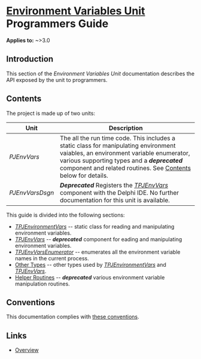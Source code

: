 # [Environment Variables Unit](../index.md) Programmers Guide

**Applies to:** ~>3.0

## Introduction

This section of the _Environment Variables Unit_ documentation describes the API exposed by the unit to programmers.

## Contents

The project is made up of two units:

| Unit | Description |
|------|-------------|
| _PJEnvVars_ | The all the run time code. This includes a static class for manipulating environment vaiables, an environment variable enumerator, various supporting types and a ***deprecated*** component and related routines. See [Contents](#contents) below for details. |
| _PJEnvVarsDsgn_ | ***Deprecated*** Registers the [_TPJEnvVars_](./API/TPJEnvVars.md) component  with the Delphi IDE. No further documentation for this unit is available. |

This guide is divided into the following sections:

* [_TPJEnvironmentVars_](./API/TPJEnvironmentVars.md) -- static class for reading and manipulating environment variables.
* [_TPJEnvVars_](./API/TPJEnvVars.md) -- ***deprecated*** component for eading and manipulating environment variables.
* [_TPJEnvVarsEnumerator_](./API/TPJEnvVarsEnumerator.md) -- enumerates all the environment variable names in the current process.
* [Other Types](./API/Types.md) -- other types used by [_TPJEnvironmentVars_](./API/TPJEnvironmentVars.md) and [_TPJEnvVars_](./API/TPJEnvVars.md).
* [Helper Routines](./API/Routines.md) -- ***deprecated*** various environment variable manipulation routines.

## Conventions

This documentation complies with [these conventions](../../common/conventions.md).

## Links

* [Overview](./Overview.md)
